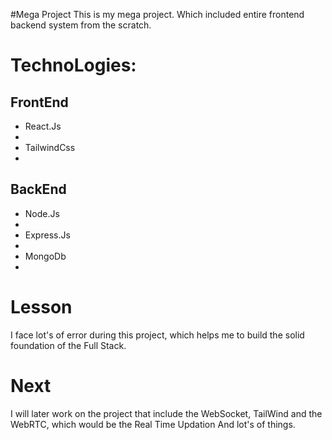 #Mega Project
This is my mega project. Which included entire frontend backend system from the scratch.

# TechnoLogies:

## FrontEnd

<ul>
  <li>React.Js<li>
  <li>TailwindCss<li>
</ul>

## BackEnd

<ul>
  <li>Node.Js<li>
  <li>Express.Js<li>
  <li>MongoDb<li>
</ul>


# Lesson
I face lot's of error during this project, which helps me to build the solid foundation of the Full Stack.

# Next 
I will later work on the project that include the WebSocket, TailWind and the WebRTC, which would be the Real Time Updation And lot's of things.
